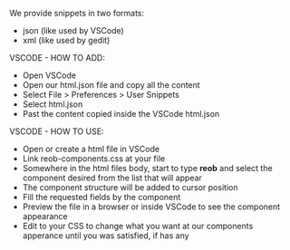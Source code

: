 We provide snippets in two formats:

- json (like used by VSCode)
- xml  (like used by gedit)


VSCODE - HOW TO ADD:

- Open VSCode
- Open our html.json file and copy all the content
- Select File > Preferences > User Snippets
- Select html.json
- Past the content copied inside the VSCode html.json

VSCODE - HOW TO USE:

- Open or create a html file in VSCode
- Link reob-components.css at your file
- Somewhere in the html files body, start to type **reob** and select the component desired from the list that will appear
- The component structure will be added to cursor position
- Fill the requested fields by the component
- Preview the file in a browser or inside VSCode to see the component appearance
- Edit to your CSS to change what you want at our components apperance until you was satisfied, if has any

